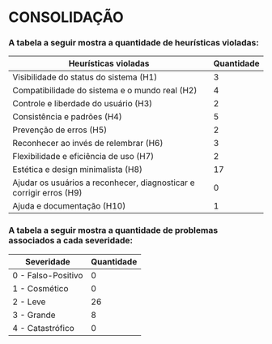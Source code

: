 # CONSOLIDAÇÃO

### A tabela a seguir mostra a quantidade de heurísticas violadas:
| Heurísticas violadas | Quantidade |
|----------------------|------------|
Visibilidade do status do sistema (H1)	| 3
Compatibilidade do sistema e o mundo real (H2)	| 4
Controle e liberdade do usuário (H3)	| 2
Consistência e padrões (H4)	| 5
Prevenção de erros (H5)	| 2
Reconhecer ao invés de relembrar (H6)	| 3
Flexibilidade e eficiência de uso (H7)	| 2
Estética e design minimalista (H8)	|17
Ajudar  os  usuários  a  reconhecer,  diagnosticar  e corrigir erros (H9)	| 0
Ajuda e documentação (H10)	| 1

### A tabela a seguir mostra a quantidade de problemas associados a cada severidade:

| Severidade |	Quantidade |
|------------|-------------|
0 - Falso-Positivo	| 0
1 - Cosmético	| 0
2 - Leve	| 26
3 - Grande	| 8
4 - Catastrófico | 0
